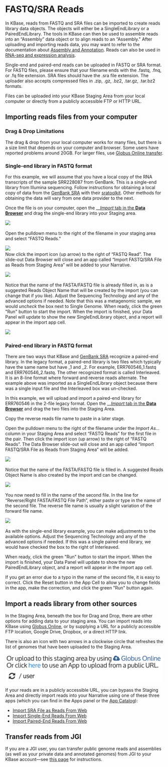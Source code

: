 # FASTQ/SRA Reads

In KBase, reads from FASTQ and SRA files can be imported to create reads library data objects. The objects will either be a SingleEndLibrary or a PairedEndLibrary. The tools in KBase can then be used to assemble reads into an “Assembly” data object or to align reads to an “Assembly." After uploading and importing reads data, you may want to refer to the documentation about [Assembly and Annotation](../../using-apps/analysis-apps/assembly-and-annotation.md). Reads can also be used in [RNA-seq and expression analysis](../../using-apps/analysis-apps/transcriptomics-and-expression-analysis.md).

Single-end and paired-end reads can be uploaded in FASTQ or SRA format. For FASTQ files, please ensure that your filename ends with the .fastq, .fnq, or .fq file extension. SRA files should have the .sra file extension. The uploader also accepts compressed files in .zip, .gz, .bz2, .tar.gz, .tar.bz2 formats.

Files can be uploaded into your KBase Staging Area from your local computer or directly from a publicly accessible FTP or HTTP URL.

## Importing reads files from your computer

### **Drag & Drop Limitations**

The drag & drop from your local computer works for many files, but there is a size limit that depends on your computer and browser. Some users have reported problems around 20GB. For larger files, use [Globus Online transfer](../globus.md).

### Single-end library in FASTQ format

For this example, we will assume that you have a local copy of the RNA transcripts of the sample SRR228087 from GenBank. This is a single-end library from Illumina sequencing. Follow instructions for obtaining a local copy of data from the [GenBank SRA](http://www.metagenomics.wiki/tools/short-read/ncbi-sra-file-format) with their [sratoolkit](https://www.ncbi.nlm.nih.gov/books/NBK158900/). Other methods for obtaining the data will vary from one data provider to the next.

Once the file is on your computer, open the __[_Import_ tab in the **Data Browser**](../../getting-started/narrative-user-guide/add-data-to-your-narrative.md#uploading-data-from-external-sources) and drag the single-end library into your Staging area.

![](http://kbase.us/wp-content/uploads/2015/08/image6-1.png)

Open the pulldown menu to the right of the filename in your staging area and select “FASTQ Reads."

  
![](http://kbase.us/wp-content/uploads/2015/08/image4-1.png)  
Now click the import icon \(up arrow\) to the right of “FASTQ Read”. The slide-out Data Browser will close and an app called “Import FASTQ/SRA File as Reads from Staging Area” will be added to your Narrative.

![](http://kbase.us/wp-content/uploads/2015/08/image2-1.png)

Notice that the name of the FASTA/FASTQ file is already filled in, as is a suggested Reads Object Name that will be created by the import \(you can change that if you like\). Adjust the Sequencing Technology and any of the advanced options if needed. Note that this was a metagenomic sample, we would _uncheck_ the box next to Single Genome. When ready, click the green "Run" button to start the import. When the import is finished, your Data Panel will update to show the new SingleEndLibrary object, and a report will appear in the import app cell.

![](http://kbase.us/wp-content/uploads/2015/08/image10.png)

### Paired-end library in FASTQ format

There are two ways that KBase and [GenBank SRA](https://www.ncbi.nlm.nih.gov/sra/docs/submitformats/) recognize a paired-end library. In the legacy format, a paired-end library is two files which typically have the same name but have \_1 and \_2. For example, ERR760546\_1.fastq and ERR760546\_2.fastq. The other recognized format is called Interleaved. It is an 8-line format where forward and reverse reads alternate. The example above was imported as a SingleEndLibrary object because there was a single input file and the Interleaved box was un-checked.

In this example, we will upload and import a paired-end library for ERR760546 in the 2-file legacy format. Open the __[_Import_ tab in the **Data Browser**](../../getting-started/narrative-user-guide/add-data-to-your-narrative.md#uploading-data-from-external-sources) and drag the two files into the Staging Area.

Copy the reverse reads file name to paste in a later stage.

Open the pulldown menu to the right of the filename under the _Import As..._ column in your Staging Area and select “FASTQ Reads” for the first file in the pair. Then click the import icon \(up arrow\) to the right of “FASTQ Reads”. The Data Browser slide-out will close and an app called “Import FASTQ/SRA File as Reads from Staging Area” will be added.

![](http://kbase.us/wp-content/uploads/2015/08/image5-1.png)

Notice that the name of the FASTA/FASTQ file is filled in. A suggested Reads Object Name is also created by the import and can be changed.

![](http://kbase.us/wp-content/uploads/2015/08/image3-1.png)

You now need to fill in the name of the second file. In the line for “Reverse/Right FASTA/FASTQ File Path”, either paste or type in the name of the second file. The reverse file name is usually a slight variation of the forward file name.

![](http://kbase.us/wp-content/uploads/2015/08/image1-1.png)

As with the single-end library example, you can make adjustments to the available options. Adjust the Sequencing Technology and any of the advanced options if needed. If this was a single paired-end library, we would have checked the box to the right of Interleaved.

When ready, click the green "Run" button to start the import. When the import is finished, your Data Panel will update to show the new PairedEndLibrary object, and a report will appear in the import app cell.

If you get an error due to a typo in the name of the second file, it is easy to correct. Click the Reset button in the App Cell to allow you to change fields in the app, make the correction, and click the green "Run" button again.

## Import a reads library from other sources

In the Staging Area, beneath the box for Drag and Drop, there are other options for adding data to your staging area. You can import reads into KBase using [Globus Online](../globus.md), or by supplying a URL for a publicly accessible FTP location, Google Drive, Dropbox, or a direct HTTP link.

There is also an icon with two arrows in a clockwise circle that refreshes the list of genomes that have been uploaded to the Staging Area.

![](../../.gitbook/assets/user_refresh.png)

If your reads are in a publicly accessible URL, you can bypass the Staging Area and directly import reads into your Narrative using one of these three apps \(which you can find in the Apps panel or the [App Catalog](https://kbase.us/applist/)\):

* [Import SRA File as Reads From Web](https://narrative.kbase.us/#catalog/apps/kb_uploadmethods/import_sra_as_reads_from_web/release)
* [Import Single-End Reads From Web](https://narrative.kbase.us/#catalog/apps/kb_uploadmethods/load_single_end_reads_from_URL/release)
* [Import Paired-End Reads From Web](https://narrative.kbase.us/#catalog/apps/kb_uploadmethods/load_paired_end_reads_from_URL/release)

## **Transfer reads from JGI**

If you are a JGI user, you can transfer public genome reads and assemblies \(as well as your private data and annotated genomes\) from JGI to your KBase account—see [this page](../jgi-data.md) for instructions.

## 


